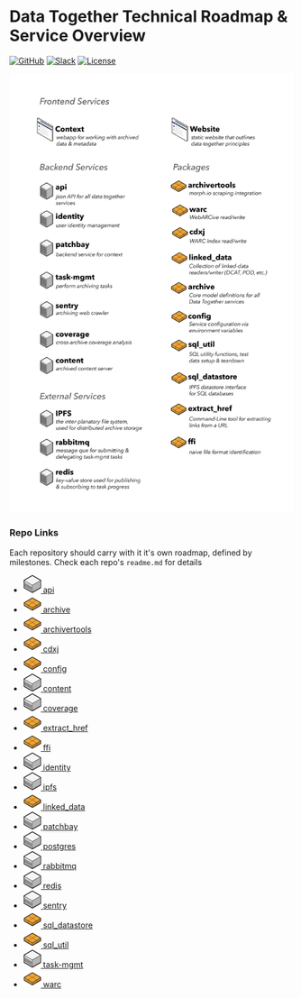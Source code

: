 # Data Together Technical Roadmap & Service Overview

[![GitHub](https://img.shields.io/badge/project-Data_Together-487b57.svg?style=flat-square)](http://github.com/datatogether)
[![Slack](https://img.shields.io/badge/slack-Archivers-b44e88.svg?style=flat-square)](https://github.com/edgi-govdata-archiving/archivers.space)
[![License](http://img.shields.io/:license-GPL-green.svg?style=flat-square)](https://www.gnu.org/licenses/gpl-3.0.en.html)

![services list](diagrams/services-list.png)

### Repo Links
Each repository should carry with it it's own roadmap, defined by milestones. Check each repo's `readme.md` for details

* [![service](diagrams/icon_service.png) api](https://github.com/datatogether/api)
* [![package](diagrams/icon_package.png) archive](https://github.com/datatogether/archive)
* [![package](diagrams/icon_package.png) archivertools](https://github.com/datatogether/archivertools)
* [![package](diagrams/icon_package.png) cdxj](https://github.com/datatogether/cdxj)
* [![package](diagrams/icon_package.png) config](https://github.com/datatogether/config)
* [![service](diagrams/icon_service.png) content](https://github.com/datatogether/content)
* [![service](diagrams/icon_service.png) coverage](https://github.com/datatogether/coverage)
* [![package](diagrams/icon_package.png) extract_href](https://github.com/datatogether/extract_href)
* [![package](diagrams/icon_package.png) ffi](https://github.com/datatogether/ffi)
* [![service](diagrams/icon_service.png) identity](https://github.com/datatogether/identity)
* [![service](diagrams/icon_service.png) ipfs](https://github.com/ipfs/go-ipfs)
* [![package](diagrams/icon_package.png) linked_data](https://github.com/datatogether/linked_data)
* [![service](diagrams/icon_service.png) patchbay](https://github.com/datatogether/patchbay)
* [![service](diagrams/icon_service.png) postgres](https://github.com/postgres/postgres)
* [![service](diagrams/icon_service.png) rabbitmq](https://github.com/rabbitmq/rabbitmq-server)
* [![service](diagrams/icon_service.png) redis](https://github.com/antirez/redis)
* [![service](diagrams/icon_service.png) sentry](https://github.com/datatogether/sentry)
* [![package](diagrams/icon_package.png) sql_datastore](https://github.com/datatogether/sql_datastore)
* [![package](diagrams/icon_package.png) sql_util](https://github.com/datatogether/sql_util)
* [![service](diagrams/icon_service.png) task-mgmt](https://github.com/datatogether/mgmt)
* [![package](diagrams/icon_package.png) warc](https://github.com/datatogether/warc)